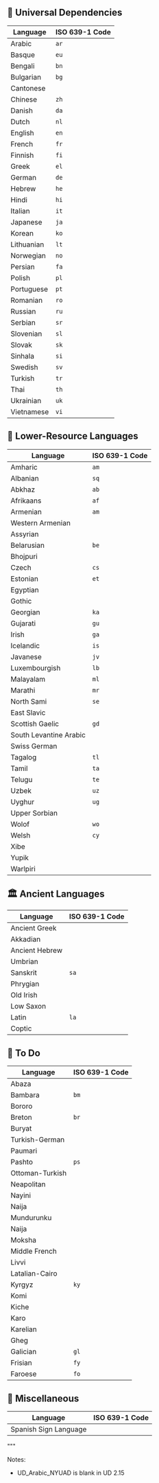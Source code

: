 ## 🌿 Universal Dependencies

| Language     | ISO 639-1 Code |
|--------------|----------------|
| Arabic       | `ar`           |
| Basque       | `eu`           |
| Bengali      | `bn`           |
| Bulgarian    | `bg`           |
| Cantonese    |                |
| Chinese      | `zh`           |
| Danish       | `da`           |
| Dutch        | `nl`           |
| English      | `en`           |
| French       | `fr`           |
| Finnish      | `fi`           |
| Greek        | `el`           |
| German       | `de`           |
| Hebrew       | `he`           |
| Hindi        | `hi`           |
| Italian      | `it`           |
| Japanese     | `ja`           |
| Korean       | `ko`           |
| Lithuanian   | `lt`           |
| Norwegian    | `no`           |
| Persian      | `fa`           |
| Polish       | `pl`           |
| Portuguese   | `pt`           |
| Romanian     | `ro`           |
| Russian      | `ru`           |
| Serbian      | `sr`           |
| Slovenian    | `sl`           |
| Slovak       | `sk`           |
| Sinhala      | `si`           |
| Swedish      | `sv`           |
| Turkish      | `tr`           |
| Thai         | `th`           |
| Ukrainian    | `uk`           |
| Vietnamese   | `vi`           |

## 🌱 Lower-Resource Languages

| Language               | ISO 639-1 Code |
|------------------------|----------------|
| Amharic                | `am`           |
| Albanian               | `sq`           |
| Abkhaz                 | `ab`           |
| Afrikaans              | `af`           |
| Armenian               | `am`           |
| Western Armenian       |                |
| Assyrian               |                |
| Belarusian             | `be`           |
| Bhojpuri               |                |
| Czech                  | `cs`           |
| Estonian               | `et`           |
| Egyptian               |                |
| Gothic                 |                |
| Georgian               | `ka`           |
| Gujarati               | `gu`           |
| Irish                  | `ga`           |
| Icelandic              | `is`           |
| Javanese               | `jv`           |
| Luxembourgish          | `lb`           |
| Malayalam              | `ml`           |
| Marathi                | `mr`           |
| North Sami             | `se`           |
| East Slavic            |                |
| Scottish Gaelic        | `gd`           |
| South Levantine Arabic |                |
| Swiss German           |                |
| Tagalog                | `tl`           |
| Tamil                  | `ta`           |
| Telugu                 | `te`           |
| Uzbek                  | `uz`           |
| Uyghur                 | `ug`           |
| Upper Sorbian          |                |
| Wolof                  | `wo`           |
| Welsh                  | `cy`           |
| Xibe                   |                |
| Yupik                  |                |
| Warlpiri               |                |

## 🏛️ Ancient Languages

| Language         | ISO 639-1 Code |
|------------------|----------------|
| Ancient Greek    |                |
| Akkadian         |                |
| Ancient Hebrew   |                |
| Umbrian          |                |
| Sanskrit         | `sa`           |
| Phrygian         |                |
| Old Irish        |                |
| Low Saxon        |                |
| Latin            | `la`           |
| Coptic           |                |

## 📝 To Do

| Language             | ISO 639-1 Code |
|----------------------|----------------|
| Abaza                |                |
| Bambara              | `bm`           |
| Bororo               |                |
| Breton               | `br`           |
| Buryat               |                |
| Turkish-German       |                |
| Paumari              |                |
| Pashto               | `ps`           |
| Ottoman-Turkish      |                |
| Neapolitan           |                |
| Nayini               |                |
|  Naija               |                |
| Mundurunku           |                |
| Naija                |                |
| Moksha               |                |
| Middle French        |                |
| Livvi                |                |
| Latalian-Cairo       |                |
| Kyrgyz               | `ky`           |
| Komi                 |                |
| Kiche                |                |
| Karo                 |                |
| Karelian             |                |
| Gheg                 |                |
| Galician             | `gl`           |
| Frisian              | `fy`           |
| Faroese              | `fo`           |

## 🧏 Miscellaneous

| Language               | ISO 639-1 Code |
|------------------------|----------------|
| Spanish Sign Language  |                |
"""


Notes: 

- UD_Arabic_NYUAD is blank in UD 2.15 
